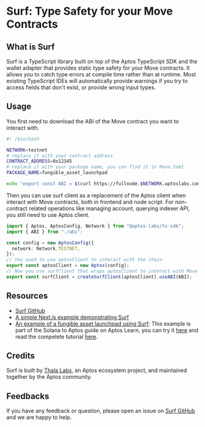 # Surf: Type Safety for your Move Contracts

## What is Surf

Surf is a TypeScript library built on top of the Aptos TypeScript SDK and the wallet adapter that provides static type safety for your Move contracts. It allows you to catch type errors at compile time rather than at runtime. Most existing TypeScript IDEs will automatically provide warnings if you try to access fields that don't exist, or provide wrong input types.

## Usage

You first need to download the ABI of the Move contract you want to interact with. 

```bash gen_abi.sh
#! /bin/bash

NETWORK=testnet
# replace it with your contract address
CONTRACT_ADDRESS=0x12345
# replace it with your package name, you can find it in Move.toml
PACKAGE_NAME=fungible_asset_launchpad

echo "export const ABI = $(curl https://fullnode.$NETWORK.aptoslabs.com/v1/accounts/$CONTRACT_ADDRESS/module/$PACKAGE_NAME | sed -n 's/.*"abi":\({.*}\).*}$/\1/p') as const" > src/utils/abi.ts
```

Then you can use surf client as a replacement of the Aptos client when interact with Move contracts, both in frontend and node script. For non-contract related operations like managing account, querying indexer API, you still need to use Aptos client. 

```ts src/utils/aptos.ts
import { Aptos, AptosConfig, Network } from "@aptos-labs/ts-sdk";
import { ABI } from "./abi";

const config = new AptosConfig({
  network: Network.TESTNET,
});
// You used to use aptosClient to interact with the chain
export const aptosClient = new Aptos(config);
// Now you use surfClient that wraps aptosClient to interact with Move contracts
export const surfClient = createSurfClient(aptosClient).useABI(ABI);
```

## Resources
- [Surf GitHub](https://github.com/ThalaLabs/surf)
- [A simple Next.js example demonstrating Surf](https://github.com/ThalaLabs/surf/tree/main/example)
- [An example of a fungible asset launchpad using Surf](https://github.com/aptos-labs/move-by-examples/tree/main/fungible-asset-launchpad): This example is part of the Solana to Aptos guide on Aptos Learn, you can try it [here](https://fungible-asset-launchpad.vercel.app/) and read the compelete tutorial [here](https://staging.learn.aptoslabs.com/example/solana-to-aptos-2/fa-launchpad/demo).

## Credits

Surf is built by [Thala Labs](https://thala.fi/), an Aptos ecosystem project, and maintained together by the Aptos community. 

## Feedbacks

If you have any feedback or question, please open an issue on [Surf GitHub](https://github.com/ThalaLabs/surf/issues) and we are happy to help.
